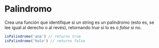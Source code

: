 # Palindromo

Crea una función que identifique si un string es un palíndromo (esto es, se lee igual al derecho o al revés),
retornando _true_ si lo es o _false_ si no.

````javascript
isPalindrome('ana') // returns true
isPalindrome('holo') // returns false
````
